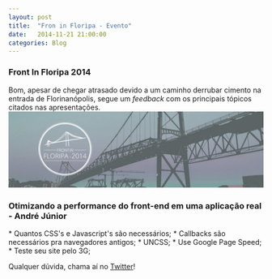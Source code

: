```yaml
---
layout: post
title:  "Fron in Floripa - Evento"
date:   2014-11-21 21:00:00
categories: Blog
---
```


<h3>Front In Floripa 2014</h3>
Bom, apesar de chegar atrasado devido a um caminho derrubar cimento na entrada de Florinanópolis, segue um <i>feedback</i> com os principais tópicos citados nas apresentações.

<img src="/img/posts/frontfloripa.jpg"  />

<h3>Otimizando a performance do front-end em uma aplicação real - André Júnior</h3>
* Quantos CSS's e Javascript's são necessários;
* Callbacks são necessários pra navegadores antigos;
* UNCSS;
* Use Google Page Speed;
* Teste seu site pelo 3G;

Qualquer dúvida, chama aí no <a href="https://twitter.com/realronchi" target="blank">Twitter</a>!
